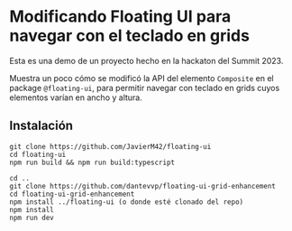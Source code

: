 # Modificando Floating UI para navegar con el teclado en grids

Esta es una demo de un proyecto hecho en la hackaton del Summit 2023.

Muestra un poco cómo se modificó la API del elemento `Composite` en el package `@floating-ui`, para permitir navegar con teclado en grids cuyos elementos varían en ancho y altura.

## Instalación

```
git clone https://github.com/JavierM42/floating-ui
cd floating-ui
npm run build && npm run build:typescript

cd ..
git clone https://github.com/dantevvp/floating-ui-grid-enhancement
cd floating-ui-grid-enhancement
npm install ../floating-ui (o donde esté clonado del repo)
npm install
npm run dev
```
